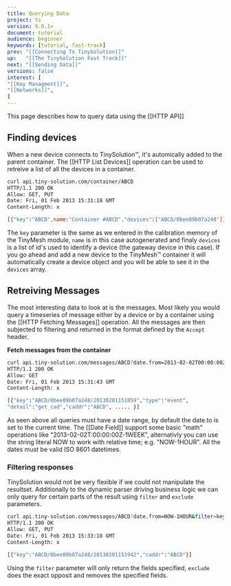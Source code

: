 ```yaml
---
title: Querying Data
project: ts
version: 0.0.1+
document: tutorial
audience: beginner
keywords: [tutorial, fast-track]
prev: "[[Connecting To TinySolution]]"
up:   "[[The TinySolution Fast Track]]"
next: "[[Sending Data]]"
versions: false
interest: [
"[[Key Managment]]",
"[[Networks]]",
]
---
```


This page describes how to query data using the [[HTTP API]]

## Finding devices

When a new device connects to TinySolution™, it's automically added
to the parent container. The [[HTTP List Devices]] operation can be
used to retreive a list of all the devices in a container.

```bash
curl api.tiny-solution.com/container/ABCD
HTTP/1.1 200 OK
Allow: GET, PUT
Date: Fri, 01 Feb 2013 15:31:18 GMT
Content-Length: x

[{"key":"ABCD",name:"Container #ABCD","devices":["ABCD/0bee89b07a248"]}]
```

The `key` parameter is the same as we entered in the calibration
memory of the TinyMesh module, `name` is in this case autogenerated and
finaly `devices` is a list of id's used to identify a device (the
gateway device in this case). If you go ahead and add a new device to
the TinyMesh™ container it will automatically create a device object
and you will be able to see it in the `devices` array.

## Retreiving Messages

The most interesting data to look at is the messages. Most likely you
would query a timeseries of message either by a device or by a
container using the [[HTTP Fetching Messages]] operation. All the
messages are then subjected to filtering and returned in the format
defined by the `Accept` header.

**Fetch messages from the container**
```bash
curl api.tiny-solution.com/messages/ABCD?date.from=2013-02-02T00:00:00Z
HTTP/1.1 200 OK
Allow: GET
Date: Fri, 01 Feb 2013 15:31:43 GMT
Content-Length: x

[{"key":"ABCD/0bee89b07a248/20130201151859","type":"event",
"detail":"get_cad","caddr":"ABCD", ..... }]
```

As seen above all queries must have a date range, by default the
date.to is set to the current time. The [[Date Field]] support some basic
"math" operations like "2013-02-02T:00:00:00Z-1WEEK", alternativly you
can use the string literal NOW to work with relative time; e.g.
"NOW-1HOUR". All the dates must be valid ISO 8601 datetimes.

### Filtering responses

TinySolution would not be very flexible if we could not manipulate the
resultset. Additionally to the dynamic parser driving business logic
we can only query for certain parts of the result using `filter` and
`exclude` parameters.

```bash
curl api.tiny-solution.com/messages/ABCD?date.from=NOW-1HOUR&filter=key,caddr
HTTP/1.1 200 OK
Allow: GET, PUT
Date: Fri, 01 Feb 2013 15:33:18 GMT
Content-Length: x

[{"key":"ABCD/0bee89b07a248/20130201151942","caddr":"ABCD"}]
```

Using the `filter` parameter will only return the fields specified,
`exclude` does the exact opposit and removes the specified fields.
